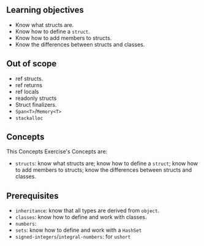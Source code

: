 ## Learning objectives

- Know what structs are.
- Know how to define a `struct`.
- Know how to add members to structs.
- Know the differences between structs and classes.

## Out of scope

- ref structs.
- ref returns
- ref locals
- readonly structs
- Struct finalizers.
- `Span<T>`/`Memory<T>`
- `stackalloc`

## Concepts

This Concepts Exercise's Concepts are:

- `structs`: know what structs are; know how to define a `struct`; know how to add members to structs; know the differences between structs and classes.

## Prerequisites

- `inheritance`: know that all types are derived from `object`.
- `classes`: know how to define and work with classes.
- `numbers`:
- `sets`: know how to define and work with a `HashSet`
- `signed-integers`/`integral-numbers`: for `ushort`
